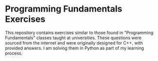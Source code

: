 # Programming Fundamentals Exercises

This repository contains exercises similar to those found in "Programming Fundamentals" classes taught at universities. These questions were sourced from the internet and were originally designed for C++, with provided answers. I am solving them in Python as part of my learning process.
